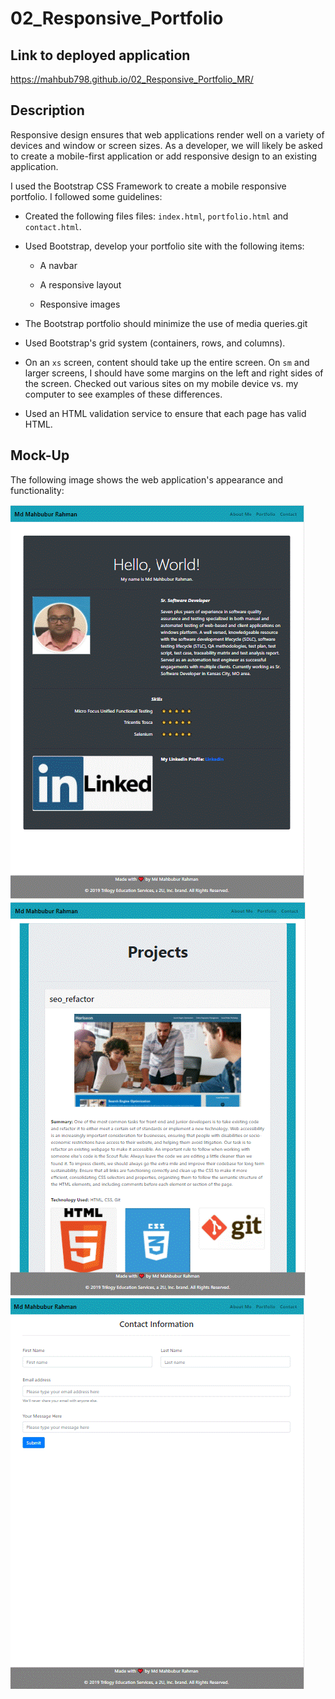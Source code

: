 # 02_Responsive_Portfolio

## Link to deployed application

https://mahbub798.github.io/02_Responsive_Portfolio_MR/


## Description

Responsive design ensures that web applications render well on a variety of devices and window or screen sizes. As a developer, we will likely be asked to create a mobile-first application or add responsive design to an existing application. 

I used the Bootstrap CSS Framework to create a mobile responsive portfolio. I followed some guidelines:

* Created the following files files: `index.html`, `portfolio.html` and `contact.html`.

* Used Bootstrap, develop your portfolio site with the following items:

   * A navbar

   * A responsive layout

   * Responsive images

* The Bootstrap portfolio should minimize the use of media queries.git

* Used Bootstrap's grid system (containers, rows, and columns).

* On an `xs` screen, content should take up the entire screen. On `sm` and larger screens, I should have some margins on the left and right sides of the screen. Checked out various sites on my mobile device vs. my computer to see examples of these differences.

* Used an HTML validation service to ensure that each page has valid HTML.

## Mock-Up

The following image shows the web application's appearance and functionality:

![responsive portifolio demo](./assets/images/AboutMe.gif)
![responsive portifolio demo](./assets/images/Portfolio.gif)
![responsive portifolio demo](./assets/images/Contact.gif)
